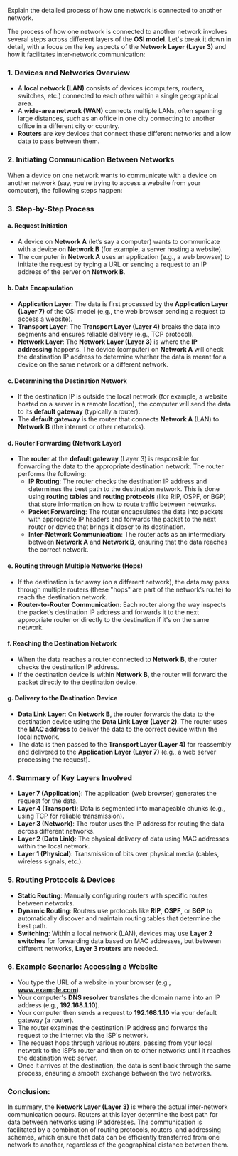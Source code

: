 Explain the detailed process of how one network is connected to another network.



The process of how one network is connected to another network involves several steps across different layers of the **OSI model**. Let's break it down in detail, with a focus on the key aspects of the **Network Layer (Layer 3)** and how it facilitates inter-network communication:

### 1. **Devices and Networks Overview**
- A **local network (LAN)** consists of devices (computers, routers, switches, etc.) connected to each other within a single geographical area.
- A **wide-area network (WAN)** connects multiple LANs, often spanning large distances, such as an office in one city connecting to another office in a different city or country.
- **Routers** are key devices that connect these different networks and allow data to pass between them.

### 2. **Initiating Communication Between Networks**
When a device on one network wants to communicate with a device on another network (say, you're trying to access a website from your computer), the following steps happen:

### 3. **Step-by-Step Process**
#### **a. Request Initiation**
- A device on **Network A** (let’s say a computer) wants to communicate with a device on **Network B** (for example, a server hosting a website).
- The computer in **Network A** uses an application (e.g., a web browser) to initiate the request by typing a URL or sending a request to an IP address of the server on **Network B**.

#### **b. Data Encapsulation**
- **Application Layer**: The data is first processed by the **Application Layer (Layer 7)** of the OSI model (e.g., the web browser sending a request to access a website).
- **Transport Layer**: The **Transport Layer (Layer 4)** breaks the data into segments and ensures reliable delivery (e.g., TCP protocol).
- **Network Layer**: The **Network Layer (Layer 3)** is where the **IP addressing** happens. The device (computer) on **Network A** will check the destination IP address to determine whether the data is meant for a device on the same network or a different network.

#### **c. Determining the Destination Network**
- If the destination IP is outside the local network (for example, a website hosted on a server in a remote location), the computer will send the data to its **default gateway** (typically a router).
- The **default gateway** is the router that connects **Network A** (LAN) to **Network B** (the internet or other networks).

#### **d. Router Forwarding (Network Layer)**
- The **router** at the **default gateway** (Layer 3) is responsible for forwarding the data to the appropriate destination network. The router performs the following:
  - **IP Routing**: The router checks the destination IP address and determines the best path to the destination network. This is done using **routing tables** and **routing protocols** (like RIP, OSPF, or BGP) that store information on how to route traffic between networks.
  - **Packet Forwarding**: The router encapsulates the data into packets with appropriate IP headers and forwards the packet to the next router or device that brings it closer to its destination.
  - **Inter-Network Communication**: The router acts as an intermediary between **Network A** and **Network B**, ensuring that the data reaches the correct network.

#### **e. Routing through Multiple Networks (Hops)**
- If the destination is far away (on a different network), the data may pass through multiple routers (these "hops" are part of the network’s route) to reach the destination network.
- **Router-to-Router Communication**: Each router along the way inspects the packet’s destination IP address and forwards it to the next appropriate router or directly to the destination if it's on the same network.

#### **f. Reaching the Destination Network**
- When the data reaches a router connected to **Network B**, the router checks the destination IP address.
- If the destination device is within **Network B**, the router will forward the packet directly to the destination device.

#### **g. Delivery to the Destination Device**
- **Data Link Layer**: On **Network B**, the router forwards the data to the destination device using the **Data Link Layer (Layer 2)**. The router uses the **MAC address** to deliver the data to the correct device within the local network.
- The data is then passed to the **Transport Layer (Layer 4)** for reassembly and delivered to the **Application Layer (Layer 7)** (e.g., a web server processing the request).

### 4. **Summary of Key Layers Involved**
- **Layer 7 (Application)**: The application (web browser) generates the request for the data.
- **Layer 4 (Transport)**: Data is segmented into manageable chunks (e.g., using TCP for reliable transmission).
- **Layer 3 (Network)**: The router uses the IP address for routing the data across different networks.
- **Layer 2 (Data Link)**: The physical delivery of data using MAC addresses within the local network.
- **Layer 1 (Physical)**: Transmission of bits over physical media (cables, wireless signals, etc.).

### 5. **Routing Protocols & Devices**
- **Static Routing**: Manually configuring routers with specific routes between networks.
- **Dynamic Routing**: Routers use protocols like **RIP**, **OSPF**, or **BGP** to automatically discover and maintain routing tables that determine the best path.
- **Switching**: Within a local network (LAN), devices may use **Layer 2 switches** for forwarding data based on MAC addresses, but between different networks, **Layer 3 routers** are needed.

### 6. **Example Scenario: Accessing a Website**
- You type the URL of a website in your browser (e.g., **www.example.com**).
- Your computer's **DNS resolver** translates the domain name into an IP address (e.g., **192.168.1.10**).
- Your computer then sends a request to **192.168.1.10** via your default gateway (a router).
- The router examines the destination IP address and forwards the request to the internet via the ISP's network.
- The request hops through various routers, passing from your local network to the ISP’s router and then on to other networks until it reaches the destination web server.
- Once it arrives at the destination, the data is sent back through the same process, ensuring a smooth exchange between the two networks.

### Conclusion:
In summary, the **Network Layer (Layer 3)** is where the actual inter-network communication occurs. Routers at this layer determine the best path for data between networks using IP addresses. The communication is facilitated by a combination of routing protocols, routers, and addressing schemes, which ensure that data can be efficiently transferred from one network to another, regardless of the geographical distance between them.

